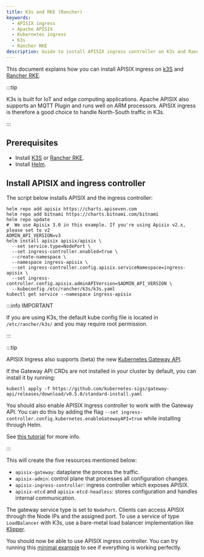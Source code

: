 ```yaml
---
title: K3s and RKE (Rancher)
keywords:
  - APISIX ingress
  - Apache APISIX
  - Kubernetes ingress
  - K3s
  - Rancher RKE
description: Guide to install APISIX ingress controller on K3s and Rancher Kubernetes Engine(RKE).
---
```

<!--
#
# Licensed to the Apache Software Foundation (ASF) under one or more
# contributor license agreements.  See the NOTICE file distributed with
# this work for additional information regarding copyright ownership.
# The ASF licenses this file to You under the Apache License, Version 2.0
# (the "License"); you may not use this file except in compliance with
# the License.  You may obtain a copy of the License at
#
#     http://www.apache.org/licenses/LICENSE-2.0
#
# Unless required by applicable law or agreed to in writing, software
# distributed under the License is distributed on an "AS IS" BASIS,
# WITHOUT WARRANTIES OR CONDITIONS OF ANY KIND, either express or implied.
# See the License for the specific language governing permissions and
# limitations under the License.
#
-->

This document explains how you can install APISIX ingress on [k3S](https://k3s.io/) and [Rancher RKE](https://rancher.com/products/rke/).

:::tip

K3s is built for IoT and edge computing applications. Apache APISIX also supports an MQTT Plugin and runs well on ARM processors. APISIX ingress is therefore a good choice to handle North-South traffic in K3s.

:::

## Prerequisites

* Install [K3S](https://rancher.com/docs/k3s/latest/en/installation/) or [Rancher RKE](https://rancher.com/docs/rke/latest/en/installation/).
* Install [Helm](https://helm.sh/).

## Install APISIX and ingress controller

The script below installs APISIX and the ingress controller:

```shell
helm repo add apisix https://charts.apiseven.com
helm repo add bitnami https://charts.bitnami.com/bitnami
helm repo update
#  We use Apisix 3.0 in this example. If you're using Apisix v2.x, please set to v2
ADMIN_API_VERSION=v3
helm install apisix apisix/apisix \
  --set service.type=NodePort \
  --set ingress-controller.enabled=true \
  --create-namespace \
  --namespace ingress-apisix \
  --set ingress-controller.config.apisix.serviceNamespace=ingress-apisix \
  --set ingress-controller.config.apisix.adminAPIVersion=$ADMIN_API_VERSION \
  --kubeconfig /etc/rancher/k3s/k3s.yaml
kubectl get service --namespace ingress-apisix
```

:::info IMPORTANT

If you are using K3s, the default kube config file is located in `/etc/rancher/k3s/` and you may require root permission.

:::

:::tip

APISIX Ingress also supports (beta) the new [Kubernetes Gateway API](https://gateway-api.sigs.k8s.io/).

If the Gateway API CRDs are not installed in your cluster by default, you can install it by running:

```shell
kubectl apply -f https://github.com/kubernetes-sigs/gateway-api/releases/download/v0.5.0/standard-install.yaml
```

You should also enable APISIX Ingress controller to work with the Gateway API. You can do this by adding the flag `--set ingress-controller.config.kubernetes.enableGatewayAPI=true` while installing through Helm.

See [this tutorial](https://apisix.apache.org/docs/ingress-controller/tutorials/configure-ingress-with-gateway-api) for more info.

:::

This will create the five resources mentioned below:

* `apisix-gateway`: dataplane the process the traffic.
* `apisix-admin`: control plane that processes all configuration changes.
* `apisix-ingress-controller`: ingress controller which exposes APISIX.
* `apisix-etcd` and `apisix-etcd-headless`: stores configuration and handles internal communication.

The gateway service type is set to `NodePort`. Clients can access APISIX through the Node IPs and the assigned port. To use a service of type `LoadBalancer` with K3s, use a bare-metal load balancer implementation like [Klipper](https://github.com/k3s-io/klipper-lb).

You should now be able to use APISIX ingress controller. You can try running this [minimal example](../tutorials/proxy-the-httpbin-service.md) to see if everything is working perfectly.
